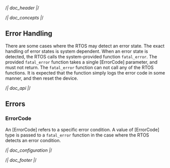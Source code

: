 /*| doc_header |*/

/*| doc_concepts |*/
## Error Handling

There are some cases where the RTOS may detect an error state.
The exact handling of error states is system dependent.
When an error state is detected, the RTOS calls the system-provided function `fatal_error`.
The provided `fatal_error` function takes a single [<span class="api">ErrorCode</span>] parameter, and must not return.
The `fatal_error` function can not call any of the RTOS functions.
It is expected that the function simply logs the error code in some manner, and then reset the device.

/*| doc_api |*/
## Errors

### <span class="api">ErrorCode</span>

An [<span class="api">ErrorCode</span>] refers to a specific error condition.
A value of [<span class="api">ErrorCode</span>] type is passed to a `fatal_error` function in the case where the RTOS detects an error condition.

/*| doc_configuration |*/

/*| doc_footer |*/
